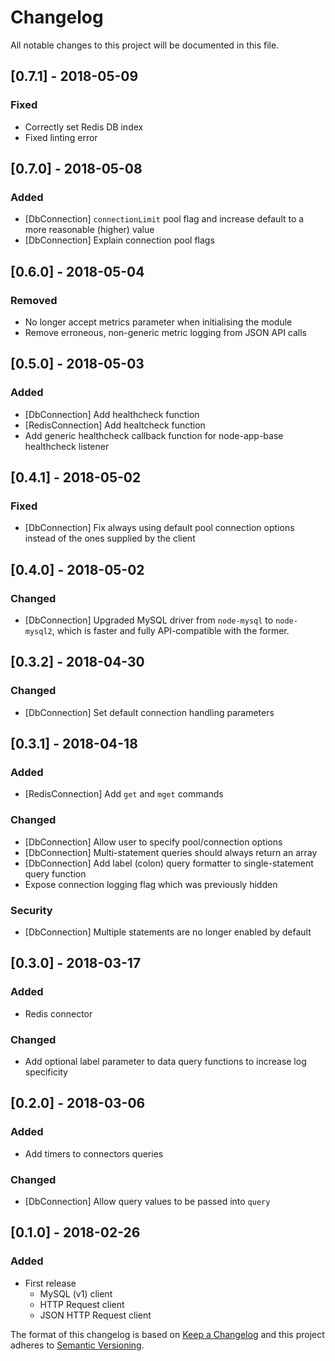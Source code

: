 # Changelog
All notable changes to this project will be documented in this file.

## [0.7.1] - 2018-05-09
### Fixed
- Correctly set Redis DB index
- Fixed linting error

## [0.7.0] - 2018-05-08
### Added
- [DbConnection] `connectionLimit` pool flag and increase default to a more reasonable (higher) value
- [DbConnection] Explain connection pool flags

## [0.6.0] - 2018-05-04
### Removed
- No longer accept metrics parameter when initialising the module
- Remove erroneous, non-generic metric logging from JSON API calls

## [0.5.0] - 2018-05-03
### Added
- [DbConnection] Add healthcheck function
- [RedisConnection] Add healtcheck function
- Add generic healthcheck callback function for node-app-base healthcheck listener

## [0.4.1] - 2018-05-02
### Fixed
- [DbConnection] Fix always using default pool connection options instead of the ones supplied by the client

## [0.4.0] - 2018-05-02
### Changed
- [DbConnection] Upgraded MySQL driver from `node-mysql` to `node-mysql2`, which is faster and fully API-compatible with the former.

## [0.3.2] - 2018-04-30
### Changed
- [DbConnection] Set default connection handling parameters

## [0.3.1] - 2018-04-18
### Added
- [RedisConnection] Add `get` and `mget` commands

### Changed
- [DbConnection] Allow user to specify pool/connection options
- [DbConnection] Multi-statement queries should always return an array
- [DbConnection] Add label (colon) query formatter to single-statement query function
- Expose connection logging flag which was previously hidden

### Security
- [DbConnection] Multiple statements are no longer enabled by default

## [0.3.0] - 2018-03-17
### Added
- Redis connector

### Changed
- Add optional label parameter to data query functions to increase log specificity

## [0.2.0] - 2018-03-06
### Added
- Add timers to connectors queries

### Changed
- [DbConnection] Allow query values to be passed into `query`

## [0.1.0] - 2018-02-26
### Added
- First release
    - MySQL (v1) client
    - HTTP Request client
    - JSON HTTP Request client

The format of this changelog is based on [Keep a Changelog](http://keepachangelog.com/en/1.0.0/)
and this project adheres to [Semantic Versioning](http://semver.org/spec/v2.0.0.html).


